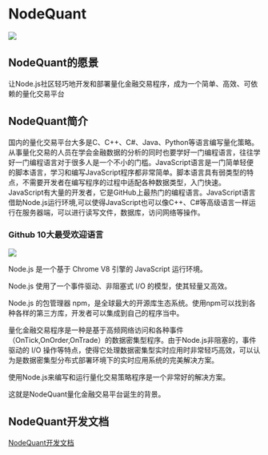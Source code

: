 # NodeQuant

![](.gitbook/assets/nodequant_brand.jpg)

## NodeQuant的愿景

让Node.js社区轻巧地开发和部署量化金融交易程序，成为一个简单、高效、可依赖的量化交易平台

## NodeQuant简介

国内的量化交易平台大多是C、C++、C\#、Java、Python等语言编写量化策略。从事量化交易的人员在学会金融数据的分析的同时也要学好一门编程语言，往往学好一门编程语言对于很多人是一个不小的门槛。JavaScript语言是一门简单轻便的脚本语言，学习和编写JavaScript程序都非常简单。脚本语言具有弱类型的特点，不需要开发者在编写程序的过程中适配各种数据类型，入门快速。  
JavaScript有大量的开发者，它是GitHub上最热门的编程语言。JavaScript语言借助Node.js运行环境,可以使得JavaScript也可以像C++、C\#等高级语言一样运行在服务器端，可以进行读写文件，数据库，访问网络等操作。

### Github 10大最受欢迎语言

![](.gitbook/assets/github-10.png)

Node.js 是一个基于 Chrome V8 引擎的 JavaScript 运行环境。

Node.js 使用了一个事件驱动、非阻塞式 I/O 的模型，使其轻量又高效。

Node.js 的包管理器 npm，是全球最大的开源库生态系统。使用npm可以找到各种各样的第三方库，开发者可以集成到自己的程序当中。

量化金融交易程序是一种是基于高频网络访问和各种事件（OnTick,OnOrder,OnTrade）的数据密集型程序。由于Node.js非阻塞的，事件驱动的 I/O 操作等特点，使得它处理数据密集型实时应用时非常轻巧高效，可以认为是数据密集型分布式部署环境下的实时应用系统的完美解决方案。

使用Node.js来编写和运行量化交易策略程序是一个非常好的解决方案。

这就是NodeQuant量化金融交易平台诞生的背景。

## NodeQuant开发文档

[NodeQuant开发文档](https://github.com/zhangshuiyong/nodequant-doc/blob/master/SUMMARY.md)


